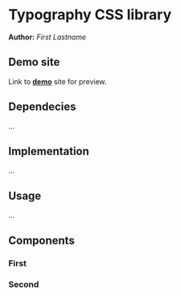 # Typography CSS library
**Author:** *First Lastname*
## Demo site
Link to **[demo](https://pslib-cz.github.io/2021l4web-typographic-library-jindraktomas/)** site for preview.
## Dependecies
...
## Implementation
...
## Usage
...
## Components
### First
### Second
